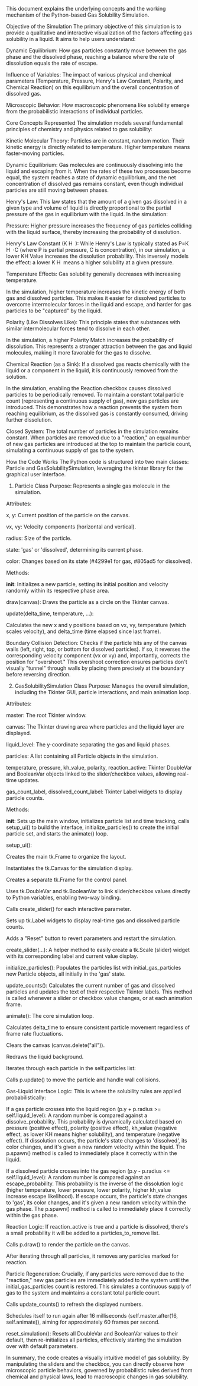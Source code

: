 This document explains the underlying concepts and the working mechanism of the Python-based Gas Solubility Simulation.

Objective of the Simulation
The primary objective of this simulation is to provide a qualitative and interactive visualization of the factors affecting gas solubility in a liquid. It aims to help users understand:

Dynamic Equilibrium: How gas particles constantly move between the gas phase and the dissolved phase, reaching a balance where the rate of dissolution equals the rate of escape.

Influence of Variables: The impact of various physical and chemical parameters (Temperature, Pressure, Henry's Law Constant, Polarity, and Chemical Reaction) on this equilibrium and the overall concentration of dissolved gas.

Microscopic Behavior: How macroscopic phenomena like solubility emerge from the probabilistic interactions of individual particles.

Core Concepts Represented
The simulation models several fundamental principles of chemistry and physics related to gas solubility:

Kinetic Molecular Theory: Particles are in constant, random motion. Their kinetic energy is directly related to temperature. Higher temperature means faster-moving particles.

Dynamic Equilibrium: Gas molecules are continuously dissolving into the liquid and escaping from it. When the rates of these two processes become equal, the system reaches a state of dynamic equilibrium, and the net concentration of dissolved gas remains constant, even though individual particles are still moving between phases.

Henry's Law: This law states that the amount of a given gas dissolved in a given type and volume of liquid is directly proportional to the partial pressure of the gas in equilibrium with the liquid. In the simulation:

Pressure: Higher pressure increases the frequency of gas particles colliding with the liquid surface, thereby increasing the probability of dissolution.

Henry's Law Constant (K 
H
​
 ): While Henry's Law is typically stated as P=K 
H
​
 ⋅C (where P is partial pressure, C is concentration), in our simulation, a lower KH Value increases the dissolution probability. This inversely models the effect: a lower K 
H
​
  means a higher solubility at a given pressure.

Temperature Effects: Gas solubility generally decreases with increasing temperature.

In the simulation, higher temperature increases the kinetic energy of both gas and dissolved particles. This makes it easier for dissolved particles to overcome intermolecular forces in the liquid and escape, and harder for gas particles to be "captured" by the liquid.

Polarity (Like Dissolves Like): This principle states that substances with similar intermolecular forces tend to dissolve in each other.

In the simulation, a higher Polarity Match increases the probability of dissolution. This represents a stronger attraction between the gas and liquid molecules, making it more favorable for the gas to dissolve.

Chemical Reaction (as a Sink): If a dissolved gas reacts chemically with the liquid or a component in the liquid, it is continuously removed from the solution.

In the simulation, enabling the Reaction checkbox causes dissolved particles to be periodically removed. To maintain a constant total particle count (representing a continuous supply of gas), new gas particles are introduced. This demonstrates how a reaction prevents the system from reaching equilibrium, as the dissolved gas is constantly consumed, driving further dissolution.

Closed System: The total number of particles in the simulation remains constant. When particles are removed due to a "reaction," an equal number of new gas particles are introduced at the top to maintain the particle count, simulating a continuous supply of gas to the system.

How the Code Works
The Python code is structured into two main classes: Particle and GasSolubilitySimulation, leveraging the tkinter library for the graphical user interface.

1. Particle Class
Purpose: Represents a single gas molecule in the simulation.

Attributes:

x, y: Current position of the particle on the canvas.

vx, vy: Velocity components (horizontal and vertical).

radius: Size of the particle.

state: 'gas' or 'dissolved', determining its current phase.

color: Changes based on its state (#4299e1 for gas, #805ad5 for dissolved).

Methods:

__init__: Initializes a new particle, setting its initial position and velocity randomly within its respective phase area.

draw(canvas): Draws the particle as a circle on the Tkinter canvas.

update(delta_time, temperature, ...):

Calculates the new x and y positions based on vx, vy, temperature (which scales velocity), and delta_time (time elapsed since last frame).

Boundary Collision Detection: Checks if the particle hits any of the canvas walls (left, right, top, or bottom for dissolved particles). If so, it reverses the corresponding velocity component (vx or vy) and, importantly, corrects the position for "overshoot." This overshoot correction ensures particles don't visually "tunnel" through walls by placing them precisely at the boundary before reversing direction.

2. GasSolubilitySimulation Class
Purpose: Manages the overall simulation, including the Tkinter GUI, particle interactions, and main animation loop.

Attributes:

master: The root Tkinter window.

canvas: The Tkinter drawing area where particles and the liquid layer are displayed.

liquid_level: The y-coordinate separating the gas and liquid phases.

particles: A list containing all Particle objects in the simulation.

temperature, pressure, kh_value, polarity, reaction_active: Tkinter DoubleVar and BooleanVar objects linked to the slider/checkbox values, allowing real-time updates.

gas_count_label, dissolved_count_label: Tkinter Label widgets to display particle counts.

Methods:

__init__: Sets up the main window, initializes particle list and time tracking, calls setup_ui() to build the interface, initialize_particles() to create the initial particle set, and starts the animate() loop.

setup_ui():

Creates the main tk.Frame to organize the layout.

Instantiates the tk.Canvas for the simulation display.

Creates a separate tk.Frame for the control panel.

Uses tk.DoubleVar and tk.BooleanVar to link slider/checkbox values directly to Python variables, enabling two-way binding.

Calls create_slider() for each interactive parameter.

Sets up tk.Label widgets to display real-time gas and dissolved particle counts.

Adds a "Reset" button to revert parameters and restart the simulation.

create_slider(...): A helper method to easily create a tk.Scale (slider) widget with its corresponding label and current value display.

initialize_particles(): Populates the particles list with initial_gas_particles new Particle objects, all initially in the 'gas' state.

update_counts(): Calculates the current number of gas and dissolved particles and updates the text of their respective Tkinter labels. This method is called whenever a slider or checkbox value changes, or at each animation frame.

animate(): The core simulation loop.

Calculates delta_time to ensure consistent particle movement regardless of frame rate fluctuations.

Clears the canvas (canvas.delete("all")).

Redraws the liquid background.

Iterates through each particle in the self.particles list:

Calls p.update() to move the particle and handle wall collisions.

Gas-Liquid Interface Logic: This is where the solubility rules are applied probabilistically:

If a gas particle crosses into the liquid region (p.y + p.radius >= self.liquid_level): A random number is compared against a dissolve_probability. This probability is dynamically calculated based on pressure (positive effect), polarity (positive effect), kh_value (negative effect, as lower KH means higher solubility), and temperature (negative effect). If dissolution occurs, the particle's state changes to 'dissolved', its color changes, and it's given a new random velocity within the liquid. The p.spawn() method is called to immediately place it correctly within the liquid.

If a dissolved particle crosses into the gas region (p.y - p.radius <= self.liquid_level): A random number is compared against an escape_probability. This probability is the inverse of the dissolution logic (higher temperature, lower pressure, lower polarity, higher kh_value increase escape likelihood). If escape occurs, the particle's state changes to 'gas', its color changes, and it's given a new random velocity within the gas phase. The p.spawn() method is called to immediately place it correctly within the gas phase.

Reaction Logic: If reaction_active is true and a particle is dissolved, there's a small probability it will be added to a particles_to_remove list.

Calls p.draw() to render the particle on the canvas.

After iterating through all particles, it removes any particles marked for reaction.

Particle Regeneration: Crucially, if any particles were removed due to the "reaction," new gas particles are immediately added to the system until the initial_gas_particles count is restored. This simulates a continuous supply of gas to the system and maintains a constant total particle count.

Calls update_counts() to refresh the displayed numbers.

Schedules itself to run again after 16 milliseconds (self.master.after(16, self.animate)), aiming for approximately 60 frames per second.

reset_simulation(): Resets all DoubleVar and BooleanVar values to their default, then re-initializes all particles, effectively starting the simulation over with default parameters.

In summary, the code creates a visually intuitive model of gas solubility. By manipulating the sliders and the checkbox, you can directly observe how microscopic particle behaviors, governed by probabilistic rules derived from chemical and physical laws, lead to macroscopic changes in gas solubility.
